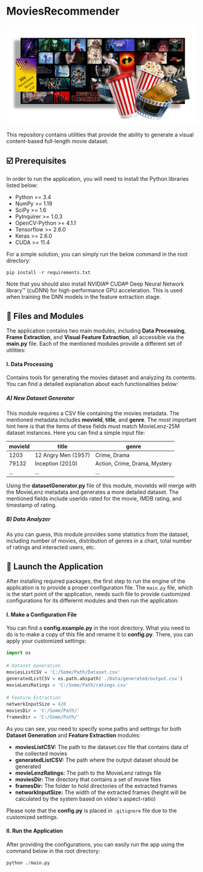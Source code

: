 # MoviesRecommender

![MoviesRecommender](https://github.com/RecSys-lab/MoviesRecommender/blob/main/_contents/cover.jpg "MoviesRecommender")

This repository contains utilities that provide the ability to generate a visual content-based full-length movie dataset.

## ☑️ Prerequisites

In order to run the application, you will need to install the Python libraries listed below:

- Python >= 3.4
- NumPy >= 1.19
- SciPy >= 1.6
- PyInquirer >= 1.0.3
- OpenCV-Python >= 4.1.1
- Tensorflow >= 2.6.0
- Keras >= 2.6.0
- CUDA >= 11.4

For a simple solution, you can simply run the below command in the root directory:

```python
pip install -r requirements.txt
```

Note that you should also install NVIDIA® CUDA® Deep Neural Network library™ (cuDNN) for high-performance GPU acceleration. This is used when training the DNN models in the feature extraction stage.

## 📑 Files and Modules

The application contains two main modules, including **Data Processing**, **Frame Extraction**, and **Visual Feature Extraction**, all accessible via the **main.py** file. Each of the mentioned modules provide a different set of utilities:

#### I. Data Processing

Contains tools for generating the movies dataset and analyzing its contents. You can find a detailed explanation about each functionalities below:

##### A) New Dataset Generator

This module requires a CSV file containing the movies metadata. The mentioned metadata includes **movieId**, **title**, and **genre**. The most important hint here is that the items of these fields must match MovieLenz-25M dataset instances. Here you can find a simple input file:

| movieId | title               | genre                         |
| ------- | ------------------- | ----------------------------- |
| 1203    | 12 Angry Men (1957) | Crime, Drama                  |
| 79132   | Inception (2010)    | Action, Crime, Drama, Mystery |
| ...     | ...                 | ...                           |

Using the **datasetGenerator.py** file of this module, movieIds will merge with the MovieLenz metadata and generates a more detailed dataset. The mentioned fields include userIds rated for the movie, IMDB rating, and timestamp of rating.

##### B) Data Analyzer

As you can guess, this module provides some statistics from the dataset, including number of movies, distribution of genres in a chart, total number of ratings and interacted users, etc.

## 🚀 Launch the Application

After installing required packages, the first step to run the engine of the application is to provide a proper configuration file. The `main.py` file, which is the start point of the application, needs such file to provide customized configurations for its differernt modules and then run the application:

#### I. Make a Configuration File

You can find a **config.example.py** in the root directory. What you need to do is to make a copy of this file and rename it to **config.py**. There, you can apply your customized settings:

```python
import os

# Dataset Generation
moviesListCSV = 'C:/Some/Path/Dataset.csv'
generatedListCSV = os.path.abspath('./Data/generated/output.csv')
movieLenzRatings = 'C:/Some/Path/ratings.csv'

# Feature Extraction
networkInputSize = 420
moviesDir = 'C:/Some/Path/'
framesDir = 'C:/Some/Path/'
```

As you can see, you need to specify some paths and settings for both **Dataset Generation** and **Feature Extraction** modules:

- **moviesListCSV:** The path to the dataset.csv file that contains data of the collected movies
- **generatedListCSV:** The path where the output dataset should be generated
- **movieLenzRatings:** The path to the MovieLenz ratings file
- **moviesDir:** The directory that contains a set of movie files
- **framesDir:** The folder to hold directories of the extracted frames
- **networkInputSize:** The width of the extracted frames (height will be calculated by the system based on video's aspect-ratio)

Please note that the **config.py** is placed in `.gitignore` file due to the customized settings.

#### II. Run the Application

After providing the configurations, you can easily run the app using the command below in the root directory:

```python
python ./main.py
```
